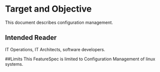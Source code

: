 # Target and Objective
This document describes configuration management.

## Intended Reader
IT Operations, IT Architects, software developers.

##Limits
This FeatureSpec is limited to Configuration Management of linux systems.
